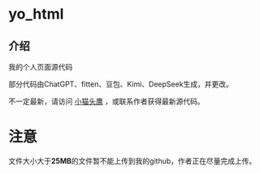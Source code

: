 # yo_html

## 介绍
我的个人页面源代码

部分代码由ChatGPT、fitten、豆包、Kimi、DeepSeek生成，并更改。

不一定最新，请访问 [小猫头鹰](http://www.youngowl.asia/) ，或联系作者获得最新源代码。

# 注意

文件大小大于**25MB**的文件暂不能上传到我的github，作者正在尽量完成上传。
